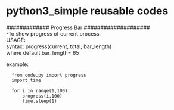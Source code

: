 # python3_simple reusable codes

############# Progress Bar ####################<br>
-To show progress of current process.<br>
USAGE:<br>
  syntax: progress(current, total, bar_length)<br>
         	where default bar_length= 65<br>
  
  example: <br>
      
      from code.py import progress
      import time
      
      for i in range(1,100):
          progress(i,100)
          time.sleep(1)
